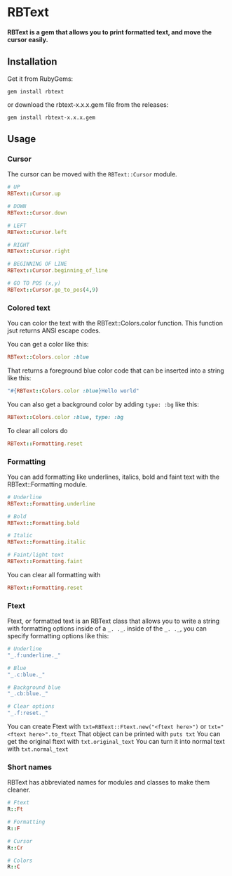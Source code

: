 # RBText
#### RBText is a gem that allows you to print formatted text, and move the cursor easily.

## Installation
Get it from RubyGems:
```
gem install rbtext
```

or download the rbtext-x.x.x.gem file from the releases:
```
gem install rbtext-x.x.x.gem
```

## Usage

### Cursor
The cursor can be moved with the `RBText::Cursor` module.

```rb
# UP
RBText::Cursor.up

# DOWN
RBText::Cursor.down

# LEFT
RBText::Cursor.left

# RIGHT
RBText::Cursor.right

# BEGINNING OF LINE
RBText::Cursor.beginning_of_line

# GO TO POS (x,y)
RBText::Cursor.go_to_pos(4,9)
```

### Colored text
You can color the text with the RBText::Colors.color function. This function jsut returns ANSI escape codes.

You can get a color like this:
```rb
RBText::Colors.color :blue
```
That returns a foreground blue color code that can be inserted into a string like this:
```rb
"#{RBText::Colors.color :blue}Hello world"
```
You can also get a background color by adding `type: :bg` like this:
```rb
RBText::Colors.color :blue, type: :bg
```

To clear all colors do
```rb
RBText::Formatting.reset
```

### Formatting
You can add formatting like underlines, italics, bold and faint text with the RBText::Formatting module.

```rb
# Underline
RBText::Formatting.underline

# Bold
RBText::Formatting.bold

# Italic
RBText::Formatting.italic

# Faint/light text
RBText::Formatting.faint
```

You can clear all formatting with
```rb
RBText::Formatting.reset
```

### Ftext
Ftext, or formatted text is an RBText class that allows you to write a string with formatting options inside of a `_. ._`.
inside of the `_. ._`, you can specify formatting options like this:
```rb
# Underline
"_.f:underline._"

# Blue
"_.c:blue._"

# Background blue
"_.cb:blue._"

# Clear options
"_.f:reset._"
```

You can create Ftext with `txt=RBText::Ftext.new("<ftext here>")` or `txt="<ftext here>".to_ftext`
That object can be printed with `puts txt`
You can get the original ftext with `txt.original_text`
You can turn it into normal text with `txt.normal_text`

### Short names
RBText has abbreviated names for modules and classes to make them cleaner.
```rb
# Ftext
R::Ft

# Formatting
R::F

# Cursor
R::Cr

# Colors
R::C
```
